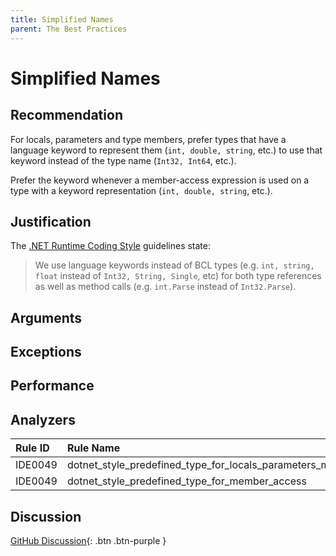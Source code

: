 ```yaml
---
title: Simplified Names
parent: The Best Practices
---
```


# Simplified Names

## Recommendation

For locals, parameters and type members, prefer types that have a language keyword to represent them (`int, double, string`, etc.) to use that keyword instead of the type name (`Int32, Int64`, etc.).

Prefer the keyword whenever a member-access expression is used on a type with a keyword representation (`int, double, string`, etc.).

## Justification

The [.NET Runtime Coding Style](https://github.com/dotnet/runtime/blob/master/docs/coding-guidelines/coding-style.md) guidelines state:

> We use language keywords instead of BCL types (e.g. `int, string, float` instead of `Int32, String, Single`, etc) for both type references as well as method calls (e.g. `int.Parse` instead of `Int32.Parse`).

## Arguments

## Exceptions

## Performance

## Analyzers

| Rule ID | Rule Name | Value
|:-|:-|:-|
| IDE0049 | dotnet_style_predefined_type_for_locals_parameters_members | true:suggestion |
| IDE0049 | dotnet_style_predefined_type_for_member_access | true:suggestion |

## Discussion

[GitHub Discussion](){: .btn .btn-purple }
